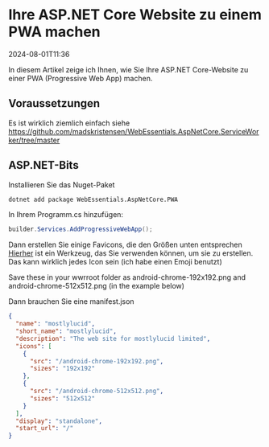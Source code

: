 # Ihre ASP.NET Core Website zu einem PWA machen

<!--category-- ASP.NET -->
<datetime class="hidden">2024-08-01T11:36</datetime>

In diesem Artikel zeige ich Ihnen, wie Sie Ihre ASP.NET Core-Website zu einer PWA (Progressive Web App) machen.

## Voraussetzungen

Es ist wirklich ziemlich einfach siehe https://github.com/madskristensen/WebEssentials.AspNetCore.ServiceWorker/tree/master

## ASP.NET-Bits

Installieren Sie das Nuget-Paket

```bash
dotnet add package WebEssentials.AspNetCore.PWA
```

In Ihrem Programm.cs hinzufügen:

```csharp
builder.Services.AddProgressiveWebApp();
```

Dann erstellen Sie einige Favicons, die den Größen unten entsprechen [Hierher](https://realfavicongenerator.net/) ist ein Werkzeug, das Sie verwenden können, um sie zu erstellen. Das kann wirklich jedes Icon sein (ich habe einen Emoji benutzt)

Save these in your wwrroot folder as android-chrome-192x192.png and android-chrome-512x512.png (in the example below)

Dann brauchen Sie eine manifest.json

```json
{
  "name": "mostlylucid",
  "short_name": "mostlylucid",
  "description": "The web site for mostlylucid limited",
  "icons": [
    {
      "src": "/android-chrome-192x192.png",
      "sizes": "192x192"
    },
    {
      "src": "/android-chrome-512x512.png",
      "sizes": "512x512"
    }
  ],
  "display": "standalone",
  "start_url": "/"
}
```